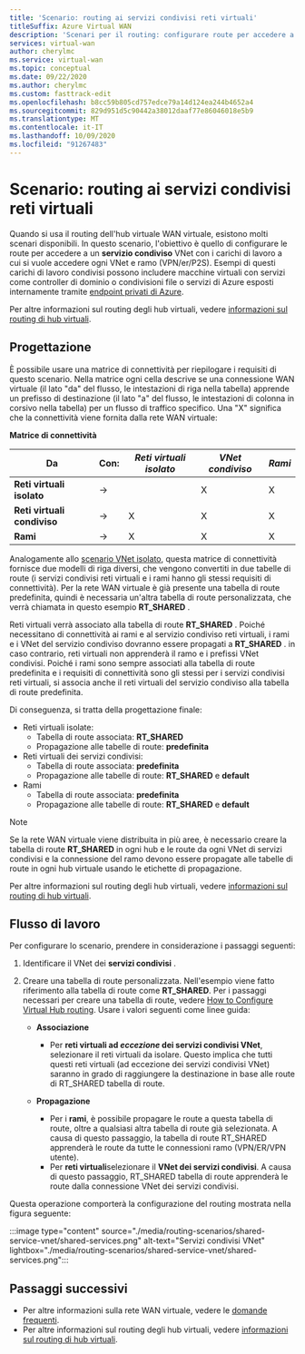```yaml
---
title: 'Scenario: routing ai servizi condivisi reti virtuali'
titleSuffix: Azure Virtual WAN
description: 'Scenari per il routing: configurare route per accedere a un servizio condiviso VNet con un carico di lavoro a cui si vuole accedere ogni VNet e ramo.'
services: virtual-wan
author: cherylmc
ms.service: virtual-wan
ms.topic: conceptual
ms.date: 09/22/2020
ms.author: cherylmc
ms.custom: fasttrack-edit
ms.openlocfilehash: b8cc59b805cd757edce79a14d124ea244b4652a4
ms.sourcegitcommit: 829d951d5c90442a38012daaf77e86046018e5b9
ms.translationtype: MT
ms.contentlocale: it-IT
ms.lasthandoff: 10/09/2020
ms.locfileid: "91267483"
---
```

# <a name="scenario-route-to-shared-services-vnets"></a>Scenario: routing ai servizi condivisi reti virtuali

Quando si usa il routing dell'hub virtuale WAN virtuale, esistono molti scenari disponibili. In questo scenario, l'obiettivo è quello di configurare le route per accedere a un **servizio condiviso** VNet con i carichi di lavoro a cui si vuole accedere ogni VNet e ramo (VPN/er/P2S). Esempi di questi carichi di lavoro condivisi possono includere macchine virtuali con servizi come controller di dominio o condivisioni file o servizi di Azure esposti internamente tramite [endpoint privati di Azure](../private-link/private-endpoint-overview.md).

Per altre informazioni sul routing degli hub virtuali, vedere [informazioni sul routing di hub virtuali](about-virtual-hub-routing.md).

## <a name="design"></a><a name="design"></a>Progettazione

È possibile usare una matrice di connettività per riepilogare i requisiti di questo scenario. Nella matrice ogni cella descrive se una connessione WAN virtuale (il lato "da" del flusso, le intestazioni di riga nella tabella) apprende un prefisso di destinazione (il lato "a" del flusso, le intestazioni di colonna in corsivo nella tabella) per un flusso di traffico specifico. Una "X" significa che la connettività viene fornita dalla rete WAN virtuale:

**Matrice di connettività**

| Da             | Con:   |*Reti virtuali isolato*|*VNet condiviso*|*Rami*|
|---|---|---|---|---|
|**Reti virtuali isolato**|&#8594;|                |        X        |       X      |
|**Reti virtuali condiviso**  |&#8594;|       X        |        X        |       X      |
|**Rami**      |&#8594;|       X        |        X        |       X      |

Analogamente allo [scenario VNet isolato](scenario-isolate-vnets.md), questa matrice di connettività fornisce due modelli di riga diversi, che vengono convertiti in due tabelle di route (i servizi condivisi reti virtuali e i rami hanno gli stessi requisiti di connettività). Per la rete WAN virtuale è già presente una tabella di route predefinita, quindi è necessaria un'altra tabella di route personalizzata, che verrà chiamata in questo esempio **RT_SHARED** .

Reti virtuali verrà associato alla tabella di route **RT_SHARED** . Poiché necessitano di connettività ai rami e al servizio condiviso reti virtuali, i rami e i VNet del servizio condiviso dovranno essere propagati a **RT_SHARED** . in caso contrario, reti virtuali non apprenderà il ramo e i prefissi VNet condivisi. Poiché i rami sono sempre associati alla tabella di route predefinita e i requisiti di connettività sono gli stessi per i servizi condivisi reti virtuali, si associa anche il reti virtuali del servizio condiviso alla tabella di route predefinita.

Di conseguenza, si tratta della progettazione finale:

* Reti virtuali isolate:
  * Tabella di route associata: **RT_SHARED**
  * Propagazione alle tabelle di route: **predefinita**
* Reti virtuali dei servizi condivisi:
  * Tabella di route associata: **predefinita**
  * Propagazione alle tabelle di route: **RT_SHARED** e **default**
* Rami
  * Tabella di route associata: **predefinita**
  * Propagazione alle tabelle di route: **RT_SHARED** e **default**

> [!NOTE]
> Se la rete WAN virtuale viene distribuita in più aree, è necessario creare la tabella di route **RT_SHARED** in ogni hub e le route da ogni VNet di servizi condivisi e la connessione del ramo devono essere propagate alle tabelle di route in ogni hub virtuale usando le etichette di propagazione.

Per altre informazioni sul routing degli hub virtuali, vedere [informazioni sul routing di hub virtuali](about-virtual-hub-routing.md).

## <a name="workflow"></a><a name="workflow"></a>Flusso di lavoro

Per configurare lo scenario, prendere in considerazione i passaggi seguenti:

1. Identificare il VNet dei **servizi condivisi** .
2. Creare una tabella di route personalizzata. Nell'esempio viene fatto riferimento alla tabella di route come **RT_SHARED**. Per i passaggi necessari per creare una tabella di route, vedere [How to Configure Virtual Hub routing](how-to-virtual-hub-routing.md). Usare i valori seguenti come linee guida:

   * **Associazione**
     * Per **reti virtuali ad *eccezione* dei servizi condivisi VNet**, selezionare il reti virtuali da isolare. Questo implica che tutti questi reti virtuali (ad eccezione dei servizi condivisi VNet) saranno in grado di raggiungere la destinazione in base alle route di RT_SHARED tabella di route.

   * **Propagazione**
      * Per i **rami**, è possibile propagare le route a questa tabella di route, oltre a qualsiasi altra tabella di route già selezionata. A causa di questo passaggio, la tabella di route RT_SHARED apprenderà le route da tutte le connessioni ramo (VPN/ER/VPN utente).
      * Per **reti virtuali**selezionare il **VNet dei servizi condivisi**. A causa di questo passaggio, RT_SHARED tabella di route apprenderà le route dalla connessione VNet dei servizi condivisi.

Questa operazione comporterà la configurazione del routing mostrata nella figura seguente:

   :::image type="content" source="./media/routing-scenarios/shared-service-vnet/shared-services.png" alt-text="Servizi condivisi VNet" lightbox="./media/routing-scenarios/shared-service-vnet/shared-services.png":::

## <a name="next-steps"></a>Passaggi successivi

* Per altre informazioni sulla rete WAN virtuale, vedere le [domande frequenti](virtual-wan-faq.md).
* Per altre informazioni sul routing degli hub virtuali, vedere [informazioni sul routing di hub virtuali](about-virtual-hub-routing.md).
